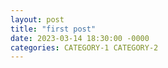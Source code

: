 ```yaml
---
layout: post
title: "first post"
date: 2023-03-14 18:30:00 -0000
categories: CATEGORY-1 CATEGORY-2
---
```

